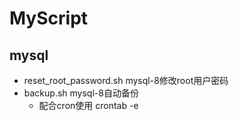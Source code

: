 # MyScript
## mysql
- reset_root_password.sh mysql-8修改root用户密码<br>
- backup.sh mysql-8自动备份
  - 配合cron使用 crontab -e
